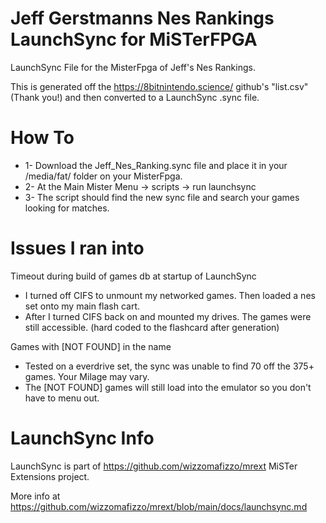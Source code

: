# Jeff Gerstmanns Nes Rankings LaunchSync for MiSTerFPGA
LaunchSync File for the MisterFpga of Jeff's Nes Rankings.

This is generated off the https://8bitnintendo.science/ github's "list.csv" (Thank you!) and then converted to a LaunchSync .sync file.

# How To
* 1- Download the Jeff_Nes_Ranking.sync file and place it in your /media/fat/ folder on your MisterFpga.
* 2- At the Main Mister Menu -> scripts -> run launchsync
* 3- The script should find the new sync file and search your games looking for matches.

# Issues I ran into
Timeout during build of games db at startup of LaunchSync
* I turned off CIFS to unmount my networked games. Then loaded a nes set onto my main flash cart.
* After I turned CIFS back on and mounted my drives. The games were still accessible. (hard coded to the flashcard after generation)
   
Games with [NOT FOUND] in the name
* Tested on a everdrive set, the sync was unable to find 70 off the 375+ games. Your Milage may vary. 
* The [NOT FOUND] games will still load into the emulator so you don't have to menu out.

# LaunchSync Info
LaunchSync is part of https://github.com/wizzomafizzo/mrext MiSTer Extensions project.

More info at https://github.com/wizzomafizzo/mrext/blob/main/docs/launchsync.md
